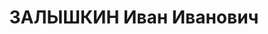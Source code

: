 ---
title: ЗАЛЫШКИН Иван Иванович
description: "Род. в 1900. Проживал: г. Орск. Мастер Никелькомбинат \n  Приговор:\
  \ ВК ВС СССР, 04.02.1938 – ВМН. \n  Реабилитирован ноябрь 1960"
---